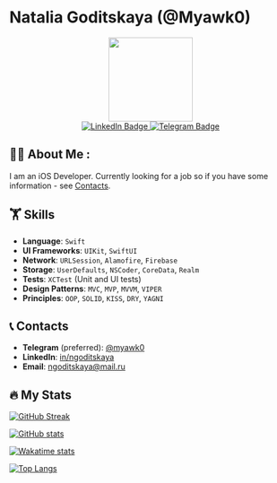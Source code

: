 # Natalia Goditskaya (@Myawk0)

<div id="header" align="center">
  <img src="https://github.com/Myawk0/Myawk0/assets/89804841/81ce77a6-bf9e-4934-8556-56bae8f51a19" width="150"/>
  <div id="badges">
  <a href="https://www.linkedin.com/in/ngoditskaya/">
    <img src="https://img.shields.io/badge/LinkedIn-blue?style=for-the-badge&logo=linkedin&logoColor=white" alt="LinkedIn Badge"/>
  </a>
  <a href="https://t.me/myawk0">
    <img src="https://img.shields.io/badge/Telegram-00b8f5?style=for-the-badge&logo=telegram&logoColor=white" alt="Telegram Badge"/>
  </a>
  </div>
  <img src="https://komarev.com/ghpvc/?username=Myawk0&style=flat-square&color=blue" alt=""/>
</div>



## :woman_technologist: About Me :
I am an iOS Developer. Currently looking for a job so if you have some information - see [Contacts](#contacts).



## 🏋️ Skills
- **Language**: `Swift`
- **UI Frameworks**: `UIKit`, `SwiftUI`
- **Network**: `URLSession`, `Alamofire`, `Firebase`
- **Storage**: `UserDefaults`, `NSCoder`, `CoreData`, `Realm`
- **Tests**: `XCTest` (Unit and UI tests)
- **Design Patterns**: `MVC`, `MVP`, `MVVM`, `VIPER`
- **Principles**: `OOP`, `SOLID`, `KISS`, `DRY`, `YAGNI`

<a name="contacts"></a>
## 📞 Contacts
- **Telegram** (preferred): <a href="https://t.me/myawk0">@myawk0</a>
- **LinkedIn**: <a href="https://www.linkedin.com/in/ngoditskaya/">in/ngoditskaya</a>
- **Email**: <a href="mailto:ngoditskaya@mail.ru">ngoditskaya@mail.ru</a>

## 🔥 My Stats
[![GitHub Streak](http://github-readme-streak-stats.herokuapp.com?user=Myawk0&theme=dark&background=22262F&date_format=j%20M%5B%20Y%5D)](https://git.io/streak-stats)

[![GitHub stats](https://github-readme-stats.vercel.app/api?username=Myawk0&show_icons=true&theme=ayu-mirage&rank_icon=percentile&show=prs_merged,prs_merged_percentage)](https://github.com/anuraghazra/github-readme-stats)

[![Wakatime stats](https://github-readme-stats.vercel.app/api/wakatime?username=@Myawk0&v=2)](https://github.com/anuraghazra/github-readme-stats)

[![Top Langs](https://github-readme-stats.vercel.app/api/top-langs/?username=Myawk0&layout=compact)](https://github.com/anuraghazra/github-readme-stats)
